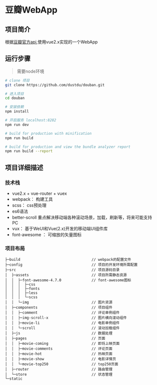 # 豆瓣WebApp
## 项目简介
根据[豆瓣官方api](https://developers.douban.com/wiki/?title=movie_v2),使用vue2.x实现的一个WebApp

## 运行步骤

> 需要node环境

``` bash
# clone 项目
git clone https://github.com/dustdu/douban.git

# 进入项目
cd douban

# 安装依赖
npm install

# 开启服务 localhost:8282
npm run dev

# build for production with minification
npm run build

# build for production and view the bundle analyzer report
npm run build --report
```

## 项目详细描述
### 技术栈
- vue2.x + vue-router + vuex
- webpack： 构建工具
- scss： css预处理
- es6语法
- better-scroll 重点解决移动端各种滚动场景，加载，刷新等，将来可能支持PC
- vux： 基于WeUI和Vue(2.x)开发的移动端UI组件库
- font-awesome ： 可缩放的矢量图标

### 项目布局
```
├─build									// webpack的配置文件
├─config								// 项目的开发环境所需配置
├─src									// 项目源码目录
│  ├─assets								// 项目所需静态资源
│  │  ├─font-awesome-4.7.0				// font-awesome图标
│  │  │  ├─css
│  │  │  ├─fonts
│  │  │  ├─less
│  │  │  └─scss
│  │  └─img								// 图片资源
│  ├─components							// 项目组件
│  │  ├─comment							// 评论单例组件
│  │  ├─img-scroll-x					// 图片横向滚动组件
│  │  ├─movie-li						// 电影单例组件
│  │  └─scroll							// 滚动加载组件
│  ├─js									// 数据处理
│  ├─pages								// 页面
│  │  ├─movie-coming					// 即将上映页面
│  │  ├─movie-comments					// 评论页面
│  │  ├─movie-hot						// 热映页面
│  │  ├─movie-show						// 电影详情页
│  │  └─movie-top250					// top250页面
│  ├─router								// 路由管理
│  └─store								// 状态管理
└─static
```